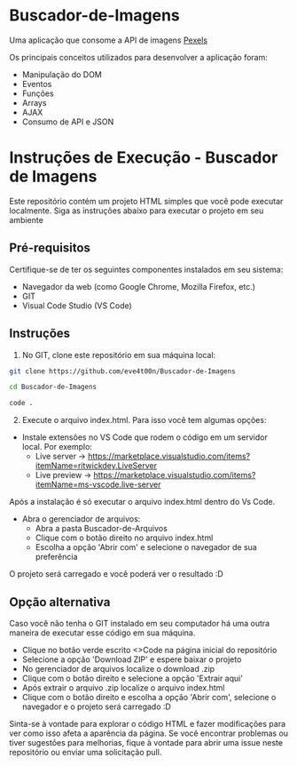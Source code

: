 # Buscador-de-Imagens

Uma aplicação que consome a API de imagens <a href="https://www.pexels.com/pt-br/">Pexels</a>

Os principais conceitos utilizados para desenvolver a aplicação foram:

- Manipulação do DOM
- Eventos
- Funções
- Arrays
- AJAX
- Consumo de API e JSON

# Instruções de Execução - Buscador de Imagens

Este repositório contém um projeto HTML simples que você pode executar localmente. Siga as instruções abaixo para executar o projeto em seu ambiente

## Pré-requisitos

Certifique-se de ter os seguintes componentes instalados em seu sistema:

- Navegador da web (como Google Chrome, Mozilla Firefox, etc.)
- GIT
- Visual Code Studio (VS Code)

## Instruções

1. No GIT, clone este repositório em sua máquina local:

```bash
git clone https://github.com/eve4t00n/Buscador-de-Imagens

cd Buscador-de-Imagens

code .

```
2. Execute o arquivo index.html. Para isso você tem algumas opções:

- Instale extensões no VS Code que rodem o código em um servidor local. Por exemplo:
   - Live server -> https://marketplace.visualstudio.com/items?itemName=ritwickdey.LiveServer
   - Live preview -> https://marketplace.visualstudio.com/items?itemName=ms-vscode.live-server
  
Após a instalação é só executar o arquivo index.html dentro do Vs Code.

- Abra o gerenciador de arquivos:
   - Abra a pasta Buscador-de-Arquivos
   - Clique com o botão direito no arquivo index.html
   - Escolha a opção 'Abrir com' e selecione o navegador de sua preferência

O projeto será carregado e você poderá ver o resultado :D

## Opção alternativa

Caso você não tenha o GIT instalado em seu computador há uma outra maneira de executar esse código em sua máquina.
- Clique no botão verde escrito <>Code na página inicial do repositório
- Selecione a opção 'Download ZIP' e espere baixar o projeto
- No gerenciador de arquivos localize o download .zip
- Clique com o botão direito e selecione a opção 'Extrair aqui'
- Após extrair o arquivo .zip localize o arquivo index.html
- Clique com o botão direito e escolha a opção 'Abrir com', selecione o navegador e o projeto será carregado :D

Sinta-se à vontade para explorar o código HTML e fazer modificações para ver como isso afeta a aparência da página.
Se você encontrar problemas ou tiver sugestões para melhorias, fique à vontade para abrir uma issue neste repositório ou enviar uma solicitação pull.
